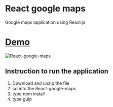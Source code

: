 # React google maps
Google maps application using React.js

# [Demo](gokulkrishh.github.io/demo/ReactJS/todo-list/)


![React-google-maps](https://github.com/gokulkrishh/React-google-maps/raw/master/app/images/application-screenshot.png "React google maps")


## Instruction to run the application

1. Download and unzip the file
2. cd into the React-google-maps
2. type npm install
3. type gulp

